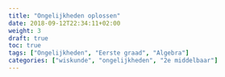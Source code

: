```yaml
---
title: "Ongelijkheden oplossen"
date: 2018-09-12T22:34:11+02:00
weight: 3
draft: true
toc: true
tags: ["Ongelijkheden", "Eerste graad", "Algebra"]
categories: ["wiskunde", "ongelijkheden", "2e middelbaar"]
---
```

